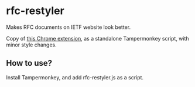 # rfc-restyler

Makes RFC documents on IETF website look better.

Copy of [this Chrome extension](https://github.com/FredGandt/RFCRestyle), as a standalone Tampermonkey script, with minor style changes.

## How to use?

Install Tampermonkey, and add rfc-restyler.js as a script.
